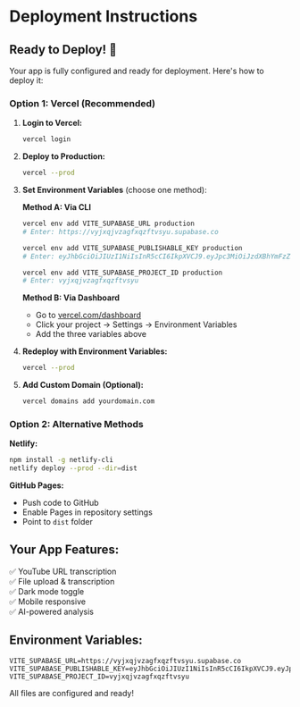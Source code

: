 # Deployment Instructions

## Ready to Deploy! 🚀

Your app is fully configured and ready for deployment. Here's how to deploy it:

### Option 1: Vercel (Recommended)

1. **Login to Vercel:**
   ```bash
   vercel login
   ```

2. **Deploy to Production:**
   ```bash
   vercel --prod
   ```

3. **Set Environment Variables** (choose one method):

   **Method A: Via CLI**
   ```bash
   vercel env add VITE_SUPABASE_URL production
   # Enter: https://vyjxqjvzagfxqzftvsyu.supabase.co
   
   vercel env add VITE_SUPABASE_PUBLISHABLE_KEY production
   # Enter: eyJhbGciOiJIUzI1NiIsInR5cCI6IkpXVCJ9.eyJpc3MiOiJzdXBhYmFzZSIsInJlZiI6InZ5anhxanZ6YWdmeHF6ZnR2c3l1Iiwicm9sZSI6ImFub24iLCJpYXQiOjE3Mjg1MDAyNjYsImV4cCI6MjA0NDA3NjI2Nn0.3SDwEI2Y7I9bLUIyZ9AzU4A1lf8mHrqh0lJczf4K0V8
   
   vercel env add VITE_SUPABASE_PROJECT_ID production
   # Enter: vyjxqjvzagfxqzftvsyu
   ```

   **Method B: Via Dashboard**
   - Go to [vercel.com/dashboard](https://vercel.com/dashboard)
   - Click your project → Settings → Environment Variables
   - Add the three variables above

4. **Redeploy with Environment Variables:**
   ```bash
   vercel --prod
   ```

5. **Add Custom Domain (Optional):**
   ```bash
   vercel domains add yourdomain.com
   ```

### Option 2: Alternative Methods

**Netlify:**
```bash
npm install -g netlify-cli
netlify deploy --prod --dir=dist
```

**GitHub Pages:**
- Push code to GitHub
- Enable Pages in repository settings
- Point to `dist` folder

## Your App Features:
✅ YouTube URL transcription  
✅ File upload & transcription  
✅ Dark mode toggle  
✅ Mobile responsive  
✅ AI-powered analysis  

## Environment Variables:
```
VITE_SUPABASE_URL=https://vyjxqjvzagfxqzftvsyu.supabase.co
VITE_SUPABASE_PUBLISHABLE_KEY=eyJhbGciOiJIUzI1NiIsInR5cCI6IkpXVCJ9.eyJpc3MiOiJzdXBhYmFzZSIsInJlZiI6InZ5anhxanZ6YWdmeHF6ZnR2c3l1Iiwicm9sZSI6ImFub24iLCJpYXQiOjE3Mjg1MDAyNjYsImV4cCI6MjA0NDA3NjI2Nn0.3SDwEI2Y7I9bLUIyZ9AzU4A1lf8mHrqh0lJczf4K0V8
VITE_SUPABASE_PROJECT_ID=vyjxqjvzagfxqzftvsyu
```

All files are configured and ready!